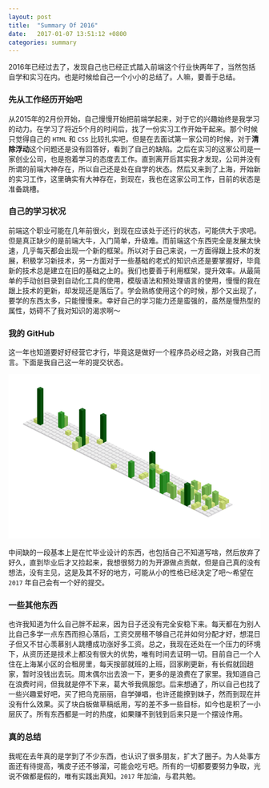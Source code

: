 ```yaml
---
layout: post
title:  "Summary Of 2016"
date:   2017-01-07 13:51:12 +0800
categories: summary
---
```


2016年已经过去了，发现自己也已经正式踏入前端这个行业快两年了，当然包括自学和实习在内。也是时候给自己一个小小的总结了。人嘛，要善于总结。

### 先从工作经历开始吧

从2015年的2月份开始，自己慢慢开始把前端学起来，对于它的兴趣始终是我学习的动力。在学习了将近5个月的时间后，找了一份实习工作开始干起来。那个时候只觉得自己的 `HTML` 和 `CSS` 比较扎实吧，但是在去面试第一家公司的时候，对于**清除浮动**这个问题还是没有回答好，看到了自己的缺陷。之后在实习的这家公司是一家创业公司，也是抱着学习的态度去工作。直到离开后其实我才发现，公司并没有所谓的前端大神存在，所以自己还是处在自学的状态。然后又来到了上海，开始新的实习工作，这里确实有大神存在，到现在，我也在这家公司工作，目前的状态是准备跳槽。

### 自己的学习状况

前端这个职业可能在几年前很火，到现在应该处于还行的状态，可能供大于求吧。但是真正缺少的是前端大牛，入门简单，升级难。而前端这个东西完全是发展太快速，几乎每天都会出现一个新的框架。所以对于自己来说，一方面得跟上技术的发展，积极学习新技术，另一方面对于一些基础的老式的知识点还是要掌握好，毕竟新的技术总是建立在旧的基础之上的。我们也要善于利用框架，提升效率。从最简单的手动创目录到自动化工具的使用，模版语法和预处理语言的使用，慢慢的我在跟上技术的更新，却发现还是落后了。学会熟练使用这个的时候，那个又出现了，要学的东西太多，只能慢慢来。幸好自己的学习能力还是蛮强的，虽然是慢热型的属性，妨碍不了我对知识的渴求啊～

### 我的 GitHub

这一年也知道要好好经营它才行，毕竟这是做好一个程序员必经之路，对我自己而言。下面是我自己这一年的提交状态。

![commit_2016](/assets/commit_2016.png)

中间缺的一段基本上是在忙毕业设计的东西，也包括自己不知道写啥，然后放弃了好久，直到毕业后才又捡起来，我想很努力的为开源做点贡献，但是自己真的没有想法，没有主见，这是及其不好的地方，可能从小的性格已经决定了吧～希望在 `2017` 年自己会有一个好的提交。

### 一些其他东西

也许我知道为什么自己胖不起来，因为日子还没有完全安稳下来。每天都在为别人比自己多学一点东西而担心落后，工资交房租不够自己花并如何分配才好，想混日子但又不甘心羡慕别人跳槽成功涨好多工资。总之，我现在还处在一个压力的环境下，从资历还是技术上都没有很大的优势，唯有时间去证明一切。目前自己一个人住在上海某小区的合租房里，每天按部就班的上班，回家刷更新，有长假就回趟家，暂时没钱出去玩。周末偶尔出去浪一下，更多的是浪费在了家里。我知道自己在浪费时间，但我就是停不下来，葛大爷我佩服您。后来想通了，所以自己也找了一些兴趣爱好吧，买了把乌克丽丽，自学弹唱，也许还能撩到妹子，然而到现在并没有什么效果。买了块白板做草稿纸用，写的差不多一些目标，如今也是积了一小层灰了。所有东西都是一时的热度，如果赚不到钱到后来只是一个摆设作用。

### 真的总结

我呢在去年真的是学到了不少东西，也认识了很多朋友，扩大了圈子。为人处事方面还有待提高，嘴皮子还不够溜，可能会吃亏吧。所有的一切都要要努力争取，光说不做都是假的，唯有实践出真知。`2017` 年加油，与君共勉。